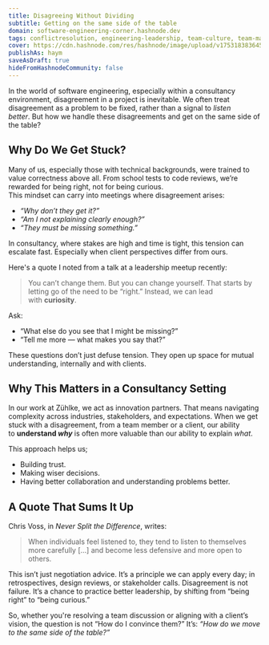 ```yaml
---
title: Disagreeing Without Dividing
subtitle: Getting on the same side of the table
domain: software-engineering-corner.hashnode.dev
tags: conflictresolution, engineering-leadership, team-culture, team-management, alignment, software-engineering
cover: https://cdn.hashnode.com/res/hashnode/image/upload/v1753183836454/o1wbYgDja.jpg?auto=format
publishAs: haym
saveAsDraft: true
hideFromHashnodeCommunity: false
---
```


In the world of software engineering, especially within a consultancy environment, disagreement in a project is inevitable. We often treat disagreement as a problem to be fixed, rather than a signal to _listen better_. But how we handle these disagreements and get on the same side of the table? 

## Why Do We Get Stuck?

Many of us, especially those with technical backgrounds, were trained to value correctness above all. From school tests to code reviews, we’re rewarded for being right, not for being curious.  
This mindset can carry into meetings where disagreement arises:

- _“Why don’t they get it?”_
- _“Am I not explaining clearly enough?”_
- _“They must be missing something.”_

In consultancy, where stakes are high and time is tight, this tension can escalate fast. Especially when client perspectives differ from ours.


Here's a quote I noted from a talk at a leadership meetup recently:

> You can’t change them. But you can change yourself. That starts by letting go of the need to be “right.” Instead, we can lead with **curiosity**.

Ask:

- “What else do you see that I might be missing?”
- “Tell me more — what makes you say that?”

These questions don’t just defuse tension. They open up space for mutual understanding, internally and with clients.

## Why This Matters in a Consultancy Setting

In our work at Zühlke, we act as innovation partners. That means navigating complexity across industries, stakeholders, and expectations. When we get stuck with a disagreement, from a team member or a client, our ability to **understand _why_** is often more valuable than our ability to explain _what_.

This approach helps us;

- Building trust.
- Making wiser decisions.
- Having better collaboration and understanding problems better.


## A Quote That Sums It Up

Chris Voss, in _Never Split the Difference_, writes:

> When individuals feel listened to, they tend to listen to themselves more carefully \[…\] and become less defensive and more open to others.

This isn’t just negotiation advice. It’s a principle we can apply every day; in retrospectives, design reviews, or stakeholder calls. Disagreement is not failure. It’s a chance to practice better leadership, by shifting from “being right” to “being curious.”

So, whether you're resolving a team discussion or aligning with a client’s vision, the question is not “How do I convince them?” It’s: _“How do we move to the same side of the table?”_